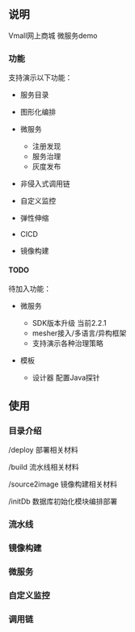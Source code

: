 ## 说明

Vmall网上商城 微服务demo

### 功能

支持演示以下功能：

- 服务目录
- 图形化编排
- 微服务
  - 注册发现
  - 服务治理
  - 灰度发布
- 非侵入式调用链
- 自定义监控

- 弹性伸缩

- CICD
- 镜像构建

#### TODO

待加入功能：

- 微服务
  - SDK版本升级 当前2.2.1
  - mesher接入/多语言/异构框架
  - 支持演示各种治理策略

- 模板

  - 设计器 配置Java探针

  

## 使用

### 目录介绍

/deploy 部署相关材料

/build 流水线相关材料

/source2image 镜像构建相关材料

/initDb 数据库初始化模块编排部署



### 流水线



### 镜像构建



### 微服务



### 自定义监控



### 调用链